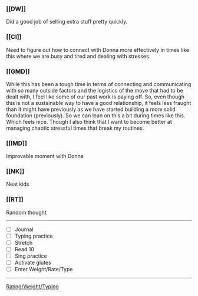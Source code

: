 ### [[DW]]
Did a good job of selling extra stuff pretty quickly.

### [[CI]]
Need to figure out how to connect with Donna more effectively in times like this where we are busy and tired and dealing with stresses.

### [[GMD]]
While this has been a tough time in terms of connecting and communicating with so many outside factors and the logistics of the move that had to be dealt with, I feel like some of our past work is paying off. So, even though this is not a sustainable way to have a good relationship, it feels less fraught than it might have previously as we have started building a more solid foundation (previously). So we can lean on this a bit during times like this. Which feels nice. Though I also think that I want to become better at managing chaotic stressful times that break my routines.

### [[IMD]]
Improvable moment with Donna

### [[NK]]
Neat kids

### [[RT]]
Random thought

---
- [ ] Journal
- [ ] Typing practice
- [ ] Stretch
- [ ] Read 10
- [ ] Sing practice
- [ ] Activate glutes
- [ ] Enter Weight/Rate/Type
---

[Rating/Weight/Typing](https://docs.google.com/spreadsheets/d/1p6cinTqipnxyiSCgPBAWp2cAHA5q6P0NL58bNCxedCY/edit#gid=0)
